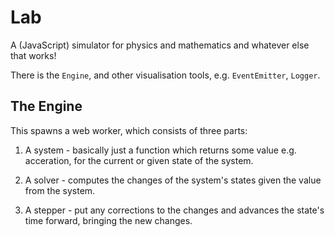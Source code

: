 Lab
=====

A (JavaScript) simulator for physics and mathematics and whatever else that works!

There is the `Engine`, and other visualisation tools, e.g. `EventEmitter`,
`Logger`.

The Engine
------------

This spawns a web worker, which consists of three parts:

 1. A system - basically just a function which returns some value
    e.g. acceration, for the current or given state of the system.

 2. A solver - computes the changes of the system's states given the value
    from the system.

 3. A stepper - put any corrections to the changes and advances the state's
    time forward, bringing the new changes.

